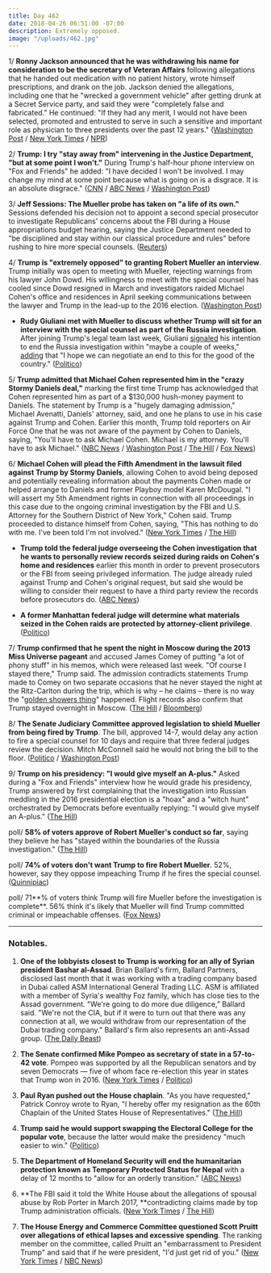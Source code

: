 ```yaml
---
title: Day 462
date: 2018-04-26 06:51:00 -07:00
description: Extremely opposed.
image: "/uploads/462.jpg"
---
```


1/ **Ronny Jackson announced that he was withdrawing his name for consideration to be the secretary of Veteran Affairs** following allegations that he handed out medication with no patient history, wrote himself prescriptions, and drank on the job. Jackson denied the allegations, including one that he "wrecked a government vehicle" after getting drunk at a Secret Service party, and said they were "completely false and fabricated." He continued: "If they had any merit, I would not have been selected, promoted and entrusted to serve in such a sensitive and important role as physician to three presidents over the past 12 years." ([Washington Post](https://www.washingtonpost.com/politics/ronny-jackson-withdraws-as-trumps-nominee-to-lead-veterans-affairs/2018/04/26/5a343806-48f6-11e8-9072-f6d4bc32f223_story.html?utm_term=.2cee7e54650f) / [New York Times](https://www.nytimes.com/2018/04/26/us/politics/ronny-jackson-nomination-withdrawn.html) / [NPR](https://www.npr.org/2018/04/26/605471807/dr-ronny-jackson-withdraws-as-va-nominee))

2/ **Trump: I try "stay away from" intervening in the Justice Department, "but at some point I won't."** During Trump's half-hour phone interview on "Fox and Friends" he added: "I have decided I won't be involved. I may change my mind at some point because what is going on is a disgrace. It is an absolute disgrace." ([CNN](https://www.cnn.com/2018/04/26/politics/donald-trump-justice-department-fox-and-friends/index.html) / [ABC News](http://abcnews.go.com/Politics/trump-launches-attack-justice-department/story?id=54747212) / [Washington Post](https://www.washingtonpost.com/politics/trump-says-he-might-get-more-involved-in-managing-the-justice-department/2018/04/26/01ea09fe-4956-11e8-827e-190efaf1f1ee_story.html))

3/ **Jeff Sessions: The Mueller probe has taken on "a life of its own."** Sessions defended his decision not to appoint a second special prosecutor to investigate Republicans' concerns about the FBI during a House appropriations budget hearing, saying the Justice Department needed to "be disciplined and stay within our classical procedure and rules" before rushing to hire more special counsels. ([Reuters](https://www.reuters.com/article/us-usa-trump-russia-sessions/u-s-attorney-general-sessions-say-mueller-probe-has-taken-on-life-of-its-own-idUSKBN1HX30P))

4/ **Trump is "extremely opposed" to granting Robert Mueller an interview**. Trump initially was open to meeting with Mueller, rejecting warnings from his lawyer John Dowd. His willingness to meet with the special counsel has cooled since Dowd resigned in March and investigators raided Michael Cohen's office and residences in April seeking communications between the lawyer and Trump in the lead-up to the 2016 election. ([Washington Post](https://www.washingtonpost.com/politics/giuliani-reopens-negotiations-about-presidential-interview-with-mueller-but-cautions-special-counsel-that-trump-remains-resistant/2018/04/25/91ce79de-48a1-11e8-9072-f6d4bc32f223_story.html))

* **Rudy Giuliani met with Mueller to discuss whether Trump will sit for an interview with the special counsel as part of the Russia investigation**. After joining Trump's legal team last week, Giuliani [signaled](https://twitter.com/danabashcnn/status/987088249364639745) his intention to end the Russia investigation within "maybe a couple of weeks," [adding](https://www.washingtonpost.com/politics/trump-hires-giuliani-two-other-attorneys-amid-mounting-legal-turmoil-over-russia/2018/04/19/8346a7ca-4418-11e8-8569-26fda6b404c7_story.html) that "I hope we can negotiate an end to this for the good of the country." ([Politico](https://www.politico.com/story/2018/04/25/giuliani-mueller-trump-lawyer-555018))

5/ **Trump admitted that Michael Cohen represented him in the "crazy Stormy Daniels deal,"** marking the first time Trump has acknowledged that Cohen represented him as part of a $130,000 hush-money payment to Daniels. The statement by Trump is a "hugely damaging admission," Michael Avenatti, Daniels' attorney, said, and one he plans to use in his case against Trump and Cohen. Earlier this month, Trump told reporters on Air Force One that he was not aware of the payment by Cohen to Daniels, saying, "You'll have to ask Michael Cohen. Michael is my attorney. You'll have to ask Michael." ([NBC News](https://www.nbcnews.com/politics/donald-trump/trump-confirms-cohen-represented-him-crazy-stormy-daniels-deal-during-n869241) / [Washington Post](https://www.washingtonpost.com/politics/trump-says-for-first-time-that-cohen-represented-him-in-stormy-daniels-case/2018/04/26/43c48962-4951-11e8-827e-190efaf1f1ee_story.html) / [The Hill](http://thehill.com/blogs/blog-briefing-room/384974-stormy-daniels-attorney-trumps-comments-on-cohen-hugely-damaging) / [Fox News](http://insider.foxnews.com/2018/04/25/president-donald-trump-joins-fox-friends-thursday-exclusive-interview))

6/ **Michael Cohen will plead the Fifth Amendment in the lawsuit filed against Trump by Stormy Daniels**, allowing Cohen to avoid being deposed and potentially revealing information about the payments Cohen made or helped arrange to Daniels and former Playboy model Karen McDougal. "I will assert my 5th Amendment rights in connection with all proceedings in this case due to the ongoing criminal investigation by the FBI and U.S. Attorney for the Southern District of New York," Cohen said. Trump proceeded to distance himself from Cohen, saying, "This has nothing to do with me. I've been told I'm not involved." ([New York Times](https://www.nytimes.com/2018/04/25/nyregion/michael-cohen-stormy-daniels.html) / [The Hill](http://thehill.com/homenews/administration/384969-trump-on-cohen-nothing-to-do-with-me))

* **Trump told the federal judge overseeing the Cohen investigation that he wants to personally review records seized during raids on Cohen's home and residences** earlier this month in order to prevent prosecutors or the FBI from seeing privileged information. The judge already ruled against Trump and Cohen's original request, but said she would be willing to consider their request to have a third party review the records before prosecutors do. ([ABC News](http://abcnews.go.com/Politics/president-trump-personally-review-documents-cohen-case/story?id=54733796))

* **A former Manhattan federal judge will determine what materials seized in the Cohen raids are protected by attorney-client privilege**. ([Politico](https://www.politico.com/story/2018/04/26/special-master-michael-cohen-case-555952))

7/ **Trump confirmed that he spent the night in Moscow during the 2013 Miss Universe pageant** and accused James Comey of putting "a lot of phony stuff" in his memos, which were released last week. "Of course I stayed there," Trump said. The admission contradicts statements Trump made to Comey on two separate occasions that he never stayed the night at the Ritz-Carlton during the trip, which is why – he claims – there is no way the "[golden showers thing](https://whatthefuckjusthappenedtoday.com/2018/04/23/day-459/#1-flight-records-contradict-trumps-c)" happened. Flight records also confirm that Trump stayed overnight in Moscow. ([The Hill](http://thehill.com/homenews/administration/384970-trump-says-he-stayed-overnight-in-moscow-during-2013-trip) / [Bloomberg](https://www.bloomberg.com/news/articles/2018-04-23/flight-records-illuminate-mystery-of-trump-s-moscow-nights))

8/ **The Senate Judiciary Committee approved legislation to shield Mueller from being fired by Trump**. The bill, approved 14-7, would delay any action to fire a special counsel for 10 days and require that three federal judges review the decision. Mitch McConnell said he would not bring the bill to the floor. ([Politico](https://www.politico.com/story/2018/04/26/senate-panel-approves-bill-to-shield-mueller-from-trump-firing-555458) / [Washington Post](https://www.washingtonpost.com/news/politics/wp/2018/04/26/senate-judiciary-committee-backs-bill-to-protect-special-counsel-robert-s-mueller-iii-from-being-fired-by-president-trump/))

9/ **Trump on his presidency: "I would give myself an A-plus."** Asked during a "Fox and Friends" interview how he would grade his presidency, Trump answered by first complaining that the investigation into Russian meddling in the 2016 presidential election is a "hoax" and a "witch hunt" orchestrated by Democrats before eventually replying: "I would give myself an A-plus." ([The Hill](http://thehill.com/homenews/administration/384976-trump-gives-himself-an-a))

poll/ **58% of voters approve of Robert Mueller's conduct so far**, saying they believe he has "stayed within the boundaries of the Russia investigation." ([The Hill](http://thehill.com/homenews/administration/385079-majority-support-muellers-handling-of-special-counsel-probe-poll))

poll/ **74% of voters don't want Trump to fire Robert Mueller**. 52%, however, say they oppose impeaching Trump if he fires the special counsel. ([Quinnipiac](https://poll.qu.edu/national/release-detail?ReleaseID=2539))

poll/ 71**% of voters think Trump will fire Mueller before the investigation is complete**. 56% think it's likely that Mueller will find Trump committed criminal or impeachable offenses. ([Fox News](http://www.foxnews.com/politics/2018/04/25/fox-news-poll-mueller-likely-to-find-trump-offenses-trump-likely-to-fire-him.html))

---

### Notables.

1. **One of the lobbyists closest to Trump is working for an ally of Syrian president Bashar al-Assad**. Brian Ballard's firm, Ballard Partners, disclosed last month that it was working with a trading company based in Dubai called ASM International General Trading LLC. ASM is affiliated with a member of Syria's wealthy Foz family, which has close ties to the Assad government. "We're going to do more due diligence,” Ballard said. "We're not the CIA, but if it were to turn out that there was any connection at all, we would withdraw from our representation of the Dubai trading company." Ballard's firm also represents an anti-Assad group. ([The Daily Beast](https://www.thedailybeast.com/top-trump-fundraiser-caught-working-for-assad-ally))

2. **The Senate confirmed Mike Pompeo as secretary of state in a 57-to-42 vote**. Pompeo was supported by all the Republican senators and by seven Democrats — five of whom face re-election this year in states that Trump won in 2016. ([New York Times](https://www.nytimes.com/2018/04/26/us/politics/mike-pompeo-secretary-of-state.html) / [Politico](https://www.politico.com/story/2018/04/26/pompeo-clears-key-senate-hurdle-to-be-secretary-of-state-555908))

3. **Paul Ryan pushed out the House chaplain**. "As you have requested," Patrick Conroy wrote to Ryan, "I hereby offer my resignation as the 60th Chaplain of the United States House of Representatives." ([The Hill](http://thehill.com/homenews/house/385035-house-chaplain-forced-out-by-ryan))

4. **Trump said he would support swapping the Electoral College for the popular vote**, because the latter would make the presidency "much easier to win." ([Politico](https://www.politico.com/story/2018/04/26/trump-electoral-college-popular-vote-555148))

5. **The Department of Homeland Security will end the humanitarian protection known as Temporary Protected Status for Nepal** with a delay of 12 months to "allow for an orderly transition." ([ABC News](http://abcnews.go.com/Politics/trump-administration-ends-humanitarian-program-nepal/story?id=54757198))

6. **The FBI said it told the White House about the allegations of spousal abuse by Rob Porter in March 2017, **contradicting claims made by top Trump administration officials. ([New York Times](https://www.nytimes.com/2018/04/26/us/politics/rob-porter-mcgahn-fbi-white-house.html) / [The Hill](http://thehill.com/homenews/administration/385085-fbi-says-it-told-white-house-about-porter-abuse-allegations-in-march))

7. **The House Energy and Commerce Committee questioned Scott Pruitt over allegations of ethical lapses and excessive spending**. The ranking member on the committee, called Pruitt an "embarrassment to President Trump" and said that if he were president, "I'd just get rid of you." ([New York Times](https://www.nytimes.com/2018/04/26/climate/scott-pruitt-congress-hearing.html) / [NBC News](https://www.nbcnews.com/politics/congress/democrats-excoriate-epa-administrator-scott-pruitt-over-lavish-spending-n869271))